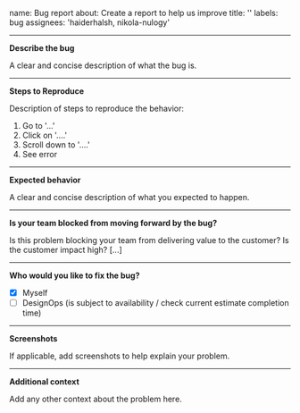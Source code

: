 name: Bug report
about: Create a report to help us improve
title: ''
labels: bug
assignees: 'haiderhalsh, nikola-nulogy'

---

**Describe the bug**

A clear and concise description of what the bug is.

---

**Steps to Reproduce**

Description of steps to reproduce the behavior:
1. Go to '...'
2. Click on '....'
3. Scroll down to '....'
4. See error

---

**Expected behavior**

A clear and concise description of what you expected to happen.

---

**Is your team blocked from moving forward by the bug?**

Is this problem blocking your team from delivering value to the customer? Is the customer impact high? [...]

---

**Who would you like to fix the bug?**
- [x] Myself
- [ ] DesignOps (is subject to availability / check current estimate completion time)

---

**Screenshots**</br>

If applicable, add screenshots to help explain your problem.

---

**Additional context**<br/>

Add any other context about the problem here.
